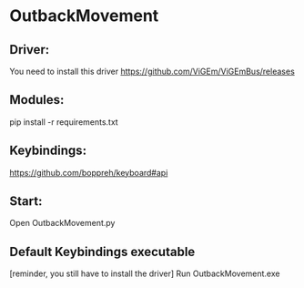 # OutbackMovement

## Driver:
You need to install this driver https://github.com/ViGEm/ViGEmBus/releases

## Modules:
pip install -r requirements.txt

## Keybindings:
https://github.com/boppreh/keyboard#api

## Start:
Open OutbackMovement.py

## Default Keybindings executable 
[reminder, you still have to install the driver]
Run OutbackMovement.exe
